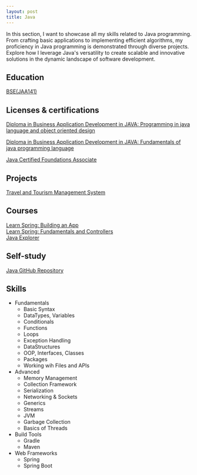```yaml
---
layout: post
title: Java
---
```


In this section, I want to showcase all my skills related to Java programming. From crafting basic applications to implementing efficient algorithms, my proficiency in Java programming is demonstrated through diverse projects. Explore how I leverage Java's versatility to create scalable and innovative solutions in the dynamic landscape of software development.

## Education

[BSE(JAA141)](/education/bse/#JAA141)

## Licenses & certifications

[Diploma in Business Application Development in JAVA: Programming in java language and object oriented design](/licenses-and-certifications/#certification-diploma-java-specialization-modulo-2)  

[Diploma in Business Application Development in JAVA: Fundamentals of java programming language](/licenses-and-certifications/#certification-diploma-java-specialization-modulo-1)  

[Java Certified Foundations Associate](/licenses-and-certifications/#java-foundations-associate)

## Projects <a name="java-projects"></a>  

[Travel and Tourism Management System][project-travel-and-tourism-management-system]  

## Courses

[Learn Spring: Building an App][course-java-spring-building-an-app]  
[Learn Spring: Fundamentals and Controllers][course-java-spring-fundamentals&controllers]  
[Java Explorer][course-java-explorer]

## Self-study

[Java GitHub Repository][github-exercises]

## Skills

- Fundamentals
  - Basic Syntax
  - DataTypes, Variables
  - Conditionals
  - Functions
  - Loops
  - Exception Handling
  - DataStructures
  - OOP, Interfaces, Classes
  - Packages
  - Working wih Files and APIs
- Advanced
  - Memory Management
  - Collection Framework
  - Serialization
  - Networking & Sockets
  - Generics
  - Streams
  - JVM
  - Garbage Collection
  - Basics of Threads
- Build Tools
  - Gradle
  - Maven
- Web Frameworks
  - Spring
  - Spring Boot

[github-exercises]: https://github.com/it-moisesmoreno/Java
[course-java-explorer]: https://drive.google.com/file/d/1hzRdFJnZonN1Dipzka36X8InxogQxrj3/view?usp=drive_link
[course-java-spring-fundamentals&controllers]: https://drive.google.com/file/d/1aqlGjYzrNlssUwAGKqLI5tBCde1jg2yT/view?usp=drive_link
[course-java-spring-building-an-app]: https://drive.google.com/file/d/1xJPzNPnvaNOIR6NDnT3gti9PeMBEYivR/view?usp=drive_link
[project-travel-and-tourism-management-system]: https://youtu.be/HpIUVlOHF3A
